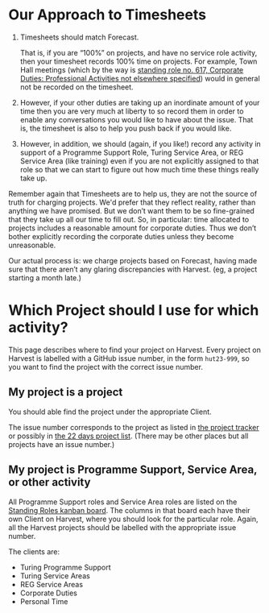 # Our Approach to Timesheets

1. Timesheets should match Forecast. 

   That is, if you are “100%” on projects, and have no service role activity, then your timesheet records 100% time on projects. For example, Town Hall meetings (which by the way is [standing role no. 617, Corporate Duties: Professional Activities not elsewhere specified](https://github.com/alan-turing-institute/Hut23/projects/8)) would in general not be recorded on the timesheet.

2. However, if your other duties are taking up an inordinate amount of your time then you are very much at liberty to so record them in order to enable any conversations you would like to have about the issue. That is, the timesheet is also to help you push back if you would like. 

3. However, in addition, we should (again, if you like!) record any activity in support of a Programme Support Role, Turing Service Area, or REG Service Area (like training) even if you are not explicitly assigned to that role so that we can start to figure out how much time these things really take up.

Remember again that Timesheets are to help us, they are not the source of truth for charging projects. We'd prefer that they reflect reality, rather than anything we have promised. But we don’t want them to be so fine-grained that they take up all our time to fill out. So, in particular: time allocated to projects includes a reasonable amount for corporate duties. Thus we don’t bother explicitly recording the corporate duties unless they become unreasonable.

Our actual process is: we charge projects based on Forecast, having made sure that there aren’t any glaring discrepancies with Harvest. (eg, a project starting a month late.)

# Which Project should I use for which activity?

This page describes where to find your project on Harvest. Every project on Harvest is labelled with a GitHub issue number, in the form `hut23-999`, so you want to find the project with the correct issue number.

## My project is a project

You should able find the project under the appropriate Client. 

The issue number corresponds to the project as listed in [the project tracker](https://github.com/alan-turing-institute/Hut23/projects/2) or possibly in [the 22 days project list](https://github.com/alan-turing-institute/Hut23/projects/4). (There may be other places but all projects have an issue number.) 

## My project is Programme Support, Service Area, or other activity

All Programme Support roles and Service Area roles are listed on the [Standing Roles kanban board](https://github.com/alan-turing-institute/Hut23/projects/8). The columns in that board each have their own Client on Harvest, where you should look for the particular role. Again, all the Harvest projects should be labelled with the appropriate issue number.

The clients are:
- Turing Programme Support 
- Turing Service Areas
- REG Service Areas
- Corporate Duties
- Personal Time




